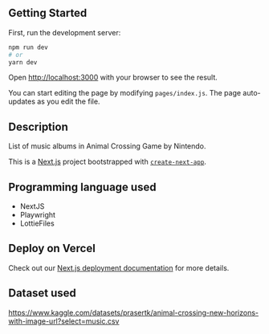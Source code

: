 ## Getting Started

First, run the development server:

```bash
npm run dev
# or
yarn dev
```

Open [http://localhost:3000](http://localhost:3000) with your browser to see the result.

You can start editing the page by modifying `pages/index.js`. The page auto-updates as you edit the file.

## Description
List of music albums in Animal Crossing Game by Nintendo.

This is a [Next.js](https://nextjs.org/) project bootstrapped with [`create-next-app`](https://github.com/vercel/next.js/tree/canary/packages/create-next-app).

## Programming language used
* NextJS
* Playwright
* LottieFiles

## Deploy on Vercel

Check out our [Next.js deployment documentation](https://nextjs.org/docs/deployment) for more details.

## Dataset used
https://www.kaggle.com/datasets/prasertk/animal-crossing-new-horizons-with-image-url?select=music.csv

